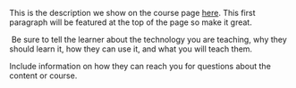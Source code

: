 This is the description we show on the course page [here](https://lab.github.com/jucktnichthqhq/tiktok-acc-bann). This first paragraph will be featured at the top of the page so make it great.
​

​
Be sure to tell the learner about the technology you are teaching, why they should learn it, how they can use it, and what you will teach them.
​


Include information on how they can reach you for questions about the content or course. 